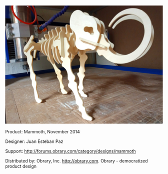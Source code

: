 ![mammoth 4mm](img/mammoth-4mm.jpg)

Product: Mammoth, November 2014

Designer: Juan Esteban Paz

Support:  http://forums.obrary.com/category/designs/mammoth

Distributed by:  Obrary, Inc.  http://obrary.com.  Obrary - democratized product design
